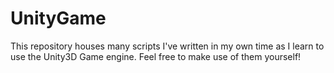 # UnityGame
This repository houses many scripts I've written in my own time as I learn to use the Unity3D Game engine. Feel free to make use of them yourself! 
